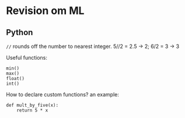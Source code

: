 # Revision om ML

## Python


` // ` rounds off the number to nearest integer. 5//2 = 2.5 -> 2; 6/2 = 3 ->  3

Useful functions: 
```
min()
max()
float()
int()
```
How to declare custom functions? 
an example:
```
def mult_by_five(x):
    return 5 * x
```
